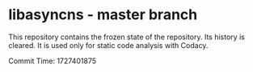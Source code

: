 # libasyncns - master branch

This repository contains the frozen state of the repository.
Its history is cleared. It is used only for static code
analysis with Codacy.

Commit Time: 1727401875